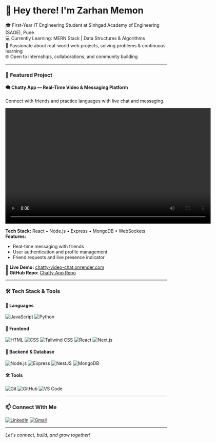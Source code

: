 # 👋 Hey there! I'm Zarhan Memon

🎓 First-Year IT Engineering Student at Sinhgad Academy of Engineering (SAOE), Pune  
💻 Currently Learning: MERN Stack | Data Structures & Algorithms  
🚀 Passionate about real-world web projects, solving problems & continuous learning  
🌐 Open to internships, collaborations, and community building

---

### 📌 Featured Project

#### 🗨️ Chatty App — Real-Time Video & Messaging Platform  
Connect with friends and practice languages with live chat and messaging.

<video width="640" height="360" controls>
  <source src="./videos/2024-12-18%2021-33-31.mkv" type="video/x-matroska">
  Your browser does not support the video tag.
</video>


**Tech Stack:** React • Node.js • Express • MongoDB • WebSockets  
**Features:**  
- Real-time messaging with friends  
- User authentication and profile management  
- Friend requests and live presence indicator

🔗 **Live Demo:** [chatty-video-chat.onrender.com](https://chatty-video-chat.onrender.com)  
🔗 **GitHub Repo:** [Chatty App Repo](#)

---

### 🛠️ Tech Stack & Tools

#### 🚀 Languages
![JavaScript](https://img.shields.io/badge/-JavaScript-F7DF1E?logo=javascript&logoColor=black&style=flat)
![Python](https://img.shields.io/badge/-Python-3776AB?logo=python&logoColor=white&style=flat)

#### 🎨 Frontend
![HTML](https://img.shields.io/badge/-HTML5-E34F26?logo=html5&logoColor=white&style=flat)
![CSS](https://img.shields.io/badge/-CSS3-1572B6?logo=css3&logoColor=white&style=flat)
![Tailwind CSS](https://img.shields.io/badge/-Tailwind%20CSS-38B2AC?logo=tailwind-css&logoColor=white&style=flat)
![React](https://img.shields.io/badge/-React-61DAFB?logo=react&logoColor=black&style=flat)
![Next.js](https://img.shields.io/badge/-Next.js-000000?logo=nextdotjs&logoColor=white&style=flat)

#### 🔧 Backend & Database
![Node.js](https://img.shields.io/badge/-Node.js-339933?logo=node.js&logoColor=white&style=flat)
![Express](https://img.shields.io/badge/-Express.js-000000?logo=express&logoColor=white&style=flat)
![NestJS](https://img.shields.io/badge/-NestJS-E0234E?logo=nestjs&logoColor=white&style=flat)
![MongoDB](https://img.shields.io/badge/-MongoDB-47A248?logo=mongodb&logoColor=white&style=flat)

#### 🛠️ Tools
![Git](https://img.shields.io/badge/-Git-F05032?logo=git&logoColor=white&style=flat)
![GitHub](https://img.shields.io/badge/-GitHub-181717?logo=github&logoColor=white&style=flat)
![VS Code](https://img.shields.io/badge/-VSCode-007ACC?logo=visual-studio-code&logoColor=white&style=flat)

---

### 📫 Connect With Me

[![LinkedIn](https://img.shields.io/badge/-LinkedIn-0077B5?logo=linkedin&logoColor=white&style=flat)](https://www.linkedin.com/in/zarhan-memon-bb2b5435a)
[![Gmail](https://img.shields.io/badge/-Gmail-D14836?logo=gmail&logoColor=white&style=flat)](mailto:zarhanmemon.dev@gmail.com)

---

*Let's connect, build, and grow together!*
